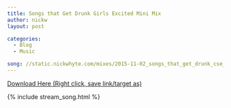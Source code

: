 ```yaml
---
title: Songs that Get Drunk Girls Excited Mini Mix
author: nickw
layout: post

categories:
  - Blog
  - Music

song: //static.nickwhyte.com/mixes/2015-11-02_songs_that_get_drunk_cse_students_excited.mp3
---
```


[Download Here (Right click, save link/target as)][1]

{% include stream_song.html %}

 [1]: //static.nickwhyte.com/mixes/2015-11-02_songs_that_get_drunk_cse_students_excited.mp3

